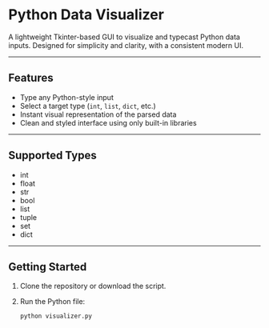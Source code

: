 # Python Data Visualizer

A lightweight Tkinter-based GUI to visualize and typecast Python data inputs. Designed for simplicity and clarity, with a consistent modern UI.

---

## Features

- Type any Python-style input
- Select a target type (`int`, `list`, `dict`, etc.)
- Instant visual representation of the parsed data
- Clean and styled interface using only built-in libraries

---

## Supported Types

- int  
- float  
- str  
- bool  
- list  
- tuple  
- set  
- dict  

---

## Getting Started

1. Clone the repository or download the script.
2. Run the Python file:

   ```bash
   python visualizer.py
